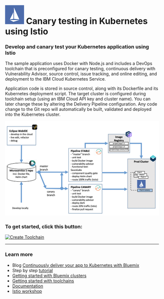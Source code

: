 # ![Icon](./.bluemix/istio-logo.png) Canary testing in Kubernetes using Istio

### Develop and canary test your Kubernetes application using Istio
The sample application uses Docker with Node.js and includes a DevOps toolchain that is preconfigured for canary testing, continuous delivery with Vulnerability Advisor, source control, issue tracking, and online editing, and deployment to the IBM Cloud Kubernetes Service.

Application code is stored in source control, along with its Dockerfile and its Kubernetes deployment script.
The target cluster is configured during toolchain setup (using an IBM Cloud API key and cluster name). You can later change these by altering the Delivery Pipeline configuration.
Any code change to the Git repo will automatically be built, validated and deployed into the Kubernetes cluster.

![Icon](./.bluemix/toolchain.png)



### To get started, click this button:
[![Create Toolchain](https://console.bluemix.net/devops/graphics/create_toolchain_button.png)](https://console.bluemix.net/devops/setup/deploy/?repository=https%3A//github.com/open-toolchain/canary-testing-istio-toolchain)

---
### Learn more 

* Blog [Continuously deliver your app to Kubernetes with Bluemix](https://www.ibm.com/blogs/bluemix/2017/07/continuously-deliver-your-app-to-kubernetes-with-bluemix/)
* Step by step [tutorial](https://www.ibm.com/devops/method/tutorials/tc_secure_kube)
* [Getting started with Bluemix clusters](https://console.bluemix.net/docs/containers/container_index.html?pos=2)
* [Getting started with toolchains](https://bluemix.net/devops/getting-started)
* [Documentation](https://console.bluemix.net/docs/services/ContinuousDelivery/index.html?pos=2)
* [Istio workshop](https://github.com/IBM/istio101/tree/master/workshop)
